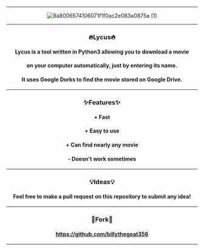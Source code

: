 ----------------------------------------------------------------------
<div align="center">
    
![8a8006574106071f1f0ac2e083a0875a (1)](https://user-images.githubusercontent.com/89752788/156607506-58d880f7-f6e7-4571-b25e-b15846a0274d.png)
    
----------------------------------------------------------------------
<div align="center">

### 🔥Lycus🔥
    
#### Lycus is a tool written in Python3 allowing you to download a movie
#### on your computer automatically, just by entering its name.
#### It uses Google Dorks to find the movie stored on Google Drive.
    
----------------------------------------------------------------------
<div align="center">
    
### ✨Features✨

<div align="center">
    
#### + Fast
#### + Easy to use
#### + Can find nearly any movie
#### - Doesn't work sometimes

----------------------------------------------------------------------
<div align="center">  
    
### 💡Ideas💡
    
#### Feel free to make a pull request on this repository to submit any idea!
    
----------------------------------------------------------------------
<div align="center">   
    
### 📌Fork📌
    
#### https://github.com/billythegoat356
----------------------------------------------------------------------  
